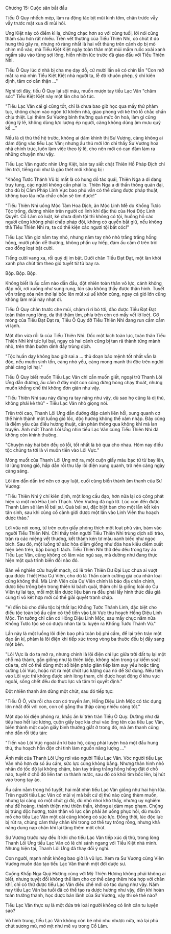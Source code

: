 Chương 15: Cuộc săn bắt đầu

Tiểu Ô Quy nhếch mép, làm ra động tác bịt mũi kinh tởm, chân trước vẫy vẫy trước mặt xua đi mùi hôi. 

Ưng Kiệt này có điểm kì lạ, chững chạc hơn so với cùng tuổi, lời nói cũng thâm sâu hơn rất nhiều. Trên vết thương của Tiểu Thiên Nhi, có chút ít do hung thú gây ra, nhưng rõ ràng nhất là hai vết thủng trên cánh do bị mỏ chim mổ vào, mà Tiểu Kiệt Kiệt ngày toàn thân một mùi mắm ruốc xoài xanh ngấm sâu vào từng sợi lông, hiển nhiên lúc trước đã giao đấu với Tiểu Thiên Nhi. 

Tiểu Ô Quy lúc ở nhà bị cha mẹ dạy dỗ, cứ mười lần sẽ có chín lần "Con mở mắt ra mà nhìn Tiểu Kiệt Kiệt nhà người ta, lễ độ khuôn phép, ý chí kiên định, tâm cơ cẩn thận ..." 

Nghĩ tới đây, tiểu Ô Quy lại sôi máu, muốn mượn tay tiểu Lạc Vân "chăm sóc" Tiểu Kiệt Kiệt này một lần cho bỏ tức. 

"Tiểu Lạc Vân cái gì cũng tốt, chỉ là chưa bao giờ học qua mấy thứ phàm tục, không chạm vào ngôn từ khiếm nhã, giao phong với kẻ thô lỗ chắc chắn chịu thiệt. Lại thêm Sư Vương bình thường quá mức ôn hoà, làm gì cũng dùng lý lẽ, không dùng lực lượng ép người, càng không dùng âm mưu quỷ kế ..." 

Nếu là dị thú thế hệ trước, không ai dám khinh thị Sư Vương, càng không ai dám động vào tiểu Lạc Vân; nhưng ấu thú mới lớn chỉ thấy Sư Vương hoà nhã chính trực, luôn làm việc theo lý lẽ, cho nên mới có can đảm làm ra những chuyện như vậy. 

Tiểu Lạc Vân ngước nhìn Ưng Kiệt, bàn tay siết chặt Thiên Hồ Pháp Địch chỉ lên trời, tiếng nói như là gào thét mới không bị : 

"Khổng Tước Thánh Vũ bị mất là có hung đồ tác quái, Thiên Nga a di đang truy tung, các ngươi không cần phải lo. Thiên Nga a di thần thông quản đại, cho dù bị Cấm Pháp Lĩnh Vực bao phủ vẫn có thể dùng được pháp thuật, không bao lâu nữa chắc chắn sẽ tìm được!" 

"Tiểu Thiên Nhi uống Mộc Tâm Hoa Dịch, ăn Mộc Linh Mễ do Khổng Tước Tộc trồng, đương nhiên trên người có linh khí đặc thù của Hoá Độc Linh Quyết. Cổ Lâm có luật, kẻ chưa định tội thì không có tội, huống hồ các ngươi cũng không phải chấp pháp đội, không có quyền bắt giữ, nếu không thả Tiểu Thiên Nhi ra, ta có thể kiện các ngươi tội bắt cóc!" 

Tiểu Lạc Vân giơ nắm tay nhỏ, nhưng năm tay nhỏ nhỏ trắng trắng hồng hồng, mười phần dễ thương, không phần uy hiếp, đám ấu cầm ở trên trời cao đồng loạt bật cười. 

Tiếng cười vang xa, rồi quỷ dị im bặt. Dưới chân Tiểu Đạt Đạt, một làn khói xanh pha chút tím theo gió tuyết từ từ bay ra. 

Bộp. Bộp. Bộp. 

Không biết là ấu cầm nào dẫn đầu, đột nhiên toàn thân vô lực, cánh không đập nổi, rơi xuống như sung rụng, lún sâu không thấy được thân hình. Tuyết vốn trắng xóa nên thơ lại bốc lên mùi xú uế khôn cùng, ngay cả gió lớn cũng không làm mùi này nhạt đi.  

Tiểu Ô Quy chân trước che mũi, chậm rì rì bò tới, đào được Tiểu Đạt Đạt toàn thân rụng lông, da thịt thâm tím, phía trên còn có mấy vết lở loét. Gỡ móng của Tiểu Đạt Đạt ra, Tiểu Ô Quy đỡ Tiểu Thiên Nhi đang run cầm cầm vì lạnh. 

Một đòn vừa rồi là của Tiểu Thiên Nhi. Dốc một kích toàn lực, toàn thân Tiểu Thiên Nhi khí tức lụi bại, ngay cả hai cánh cũng bị tan rã thành từng mảnh nhỏ, trên thân bướm dính đầy trùng dịch. 

"Tộc huấn dạy không bao giờ sai a ... thủ đoạn bảo mệnh tốt nhất vẫn là độc, nếu muốn sinh tồn, càng nhỏ yếu, càng mong manh thì độc trên người phải càng lợi hại." 

Tiểu Ô Quy biết muốn Tiểu Lạc Vân chỉ cần muốn giết, ngoại trừ Thanh Lôi Ưng dẫn đường, ấu cầm ở đây một con cũng đừng hòng chạy thoát, nhưng muốn khống chế thì không đơn giản như vậy. 

"Tiểu Thiên Nhi sau này đừng ra tay nặng như vậy, dù sao họ cũng là dị thú, không phải kẻ thù" - Tiểu Lạc Vân nhỏ giọng nói.

Trên trời cao, Thanh Lôi Ưng dẫn đường đập cánh liên hồi, xung quanh cơ thể hình thành một luồng gió lốc, độc hương không thể xâm nhập. Đây cũng là điểm yếu của điều hương thuật, cần phản thông qua không khí mà lan truyền. Ánh mắt Thanh Lôi Ưng nhìn tiểu Lạc Vân cùng Tiểu Thiên Nhi đã không còn khinh thường. 

"Chuyện này hai bên đều có lỗi, tốt nhất là bỏ qua cho nhau. Hôm nay điểu tộc chúng ta tới là vì muốn tiến vào Lôi Vực." 

Móng muốt của Thanh Lôi Ưng mở ra, một cuộn giấy màu bạc từ từ bay lên, lơ lửng trong gió, hấp dẫn rồi thu lấy lôi điện xung quanh, trở nên càng ngày càng sáng. 

Lôi âm dần dần trở nên có quy luật, cuối cùng biến thành âm thanh của Sư Vương: 

"Tiểu Thiên Nhi ý chí kiên định, một lòng cầu đạo, hơn nữa lại có công phát hiện ra một mỏ Hỏa Linh Thạch. Viên Vương đã ngỏ lờ. Lúc con đến được Thanh Lâm sẽ làm lễ bái sư. Quà bái sư, đặc biệt ban cho một lần kết kén tân sinh, sau khi củng cố cảnh giới được một lần vào Linh Viên thu hoạch dược thảo."

Lời vừa nói xong, từ trên cuộn giấy phóng thích một loạt phù văn, bám vào người Tiểu Thiên Nhi. Chỉ thấy trên người Tiểu Thiên Nhi trùng dịch sôi trào, tràn ra các miệng vết thương, kết thành kén tơ màu xanh biếc như ngọc bích. Sau đó, một luồng tử sắc hỏa diễm giống như đóa hoa kiều diễm xuất hiện bên trên, bập bùng tí tách. Tiểu Thiên Nhi thở đều đều trong tay áo Tiểu Lạc Vân, cũng không có lâm vào ngủ say, mà dường như đang thực hiện một quá trình biến đổi nào đó. 

Bàn về nghiên cứu huyết mạch, có lẽ trên Thiên Dư Đại Lục chưa ai vượt qua được Thiết Hỏa Cự Viên, cho dù là Thần cảnh cường giả của nhân loại cũng không thể. Mà Linh Viên của Cự Viên chính là bảo địa chân chính, dược liệu trồng bên trong thiên kì bách quái, thậm chí là giống loài do Cự Viên tự lai tạo, mỗi một lần dược liệu bán ra đều phải lấy hình thức đấu giá cùng tỉ võ kết hợp mới có thể giải quyết tranh chấp. 

"Vì đền bù cho điểu tộc bị thất lạc Khổng Tước Thánh Linh, đặc biệt cho điểu tộc toàn bộ ấu cầm có thể tiến vào Lôi Vực thu hoạch Hồng Diệu Linh Mộc. Tin tưởng chỉ cần có Hồng Diệu Linh Mộc, sau mấy chục năm nữa Khổng Tước tộc sẽ có được nhân tài tu luyện ra Khổng Tước Thánh Vũ." 

Lần này là một luồng lôi điện bao phủ toàn bộ phi cầm, để lại trên trán một đạo ấn kí, phàm là lôi điện khi tiếp xúc trong vòng ba thước đều bị đẩy sang một bên. 

"Lôi Vực là do ta mở ra, nhưng chính là lôi điện chi lực giữa trời đất tụ lại một chỗ mà thành, gần giống như là thiên kiếp, không nằm trong sự kiểm soát của ta, chỉ có thể dùng một số biện pháp gián tiếp làm suy yếu hoặc tăng cường Lôi Vực, hoặc rút ra một chút lực lượng của nó để Sử dụng. Nếu tiến vào Lôi vực thì không được sinh lòng tham, chỉ được hoạt động ở khu vực ngoài, sống chết đều do thực lực và tâm trí quyết định." 

Đột nhiên thanh âm dừng một chút, sau đó tiếp tục: 

"Tiểu Ô Ô, vừa rồi cha con có truyền âm, Hồng Diệu Linh Mộc có tác dụng lớn nhất đối với con, con cố gắng thu thập càng nhiều càng tốt."

Một đạo lôi điện phóng ra, khắc ấn kí trên trán Tiểu Ô Quy. Dường như đã tiêu hao hết lực lượng, cuộn giấy bạc kia chui vào ống tên của tiểu Lạc Vân, biến thành một cuộn giấy bình thường giắt ở trong đó, mà âm thanh cũng nhỏ dần rồi tiêu tán: 

"Tiến vào Lôi Vực ngoài ấn kí bảo hộ, cũng phải luyện hoá một đầu hung thú, thu hoạch hỗn độn chi tinh làm nguồn năng lượng ..." 

Ánh mắt của Thanh Lôi Ưng rơi vào người Tiểu Lạc Vân. Vóc người tiểu Lạc Vân nhỏ hơn đa số ấu cầm, sức lực cũng không bằng. Nhưng thân hình nhỏ nhắn đó tốc độ lại không chậm, bàn tay trắng trắng hồng hồng đặt ở chỗ nào, tuyết ở chỗ đó liền tan ra thành nước, sau đó có khói tím bốc lên, bị hút vào trong tay áo. 

Ấu cầm nằm trong hố tuyết, hai mắt nhìn tiểu Lạc Vân giống như hai hòn lửa. Trên người tiểu Lạc Vân có mùi vị mà bất cứ dị thú nào cũng thèm muốn, nhưng lại càng có một chút gì đó, dù nhỏ nhoi khó thấy, nhưng uy nghiêm như đế hoàng, thánh thiện như thiên thần, không ai dám mạo phạm. Chúng bị trúng độc hương, toàn thân vô lực cần phải ăn uống phục hồi, dù muốn mổ cho tiểu Lạc Vân một cái cũng không có sức lực. Đồng thời, lúc độc lực bị rút ra, chúng cảm thấy chân khí trong cơ thể tuy trống rỗng, nhưng khả năng dung nạp chân khí lại tăng thêm một chút. 

Sư Vương trước nay đều ít khi cho tiểu Lạc Vân tiếp xúc dị thú, trong lòng Thanh Lôi Ưng tiểu Lạc Vân có lẽ chỉ sánh ngang với Tiểu Kiệt nhà mình. Nhưng hiện tại, Thanh Lôi Ưng đã thay đổi ý nghĩ. 

Con người, mạnh nhất không bao giờ là vũ lực. Xem ra Sư Vương cùng Viên Vương muốn đào tạo tiểu Lạc Vân thành một đời dược sư. 

Cuồng Khấp Ngạ Quỷ Hương cùng với Mỹ Thiên Hương không phải không ai biết, nhưng tuyệt đối không thể làm cho cơ thể càng thêm hòa hợp với chân khí, chỉ có thứ được tiểu Lạc Vân điều chế mới có tác dụng như vậy. Năm nay tiểu Lạc Vân ba tuổi đã có thể tạo ra dược hương như vậy, đến khi hoàn toàn trưởng thành, học được bản lãnh của Sư Vương, vậy thì sẽ thế nào?

Tiểu Lạc Vân thực sự là một đứa trẻ loài người không có linh căn tu luyện sao? 

Vô hình trung, tiểu Lạc Vân không còn bé nhỏ nhu nhược nữa, mà lại phủ chút sương mù, mờ mịt như mê vụ trong Cổ Lâm. 



